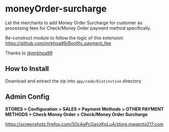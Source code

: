 # moneyOrder-surcharge
Let the merchants to add Money Order Surcharge for customer as processing fees for Check/Money Order payment method specifically.

Re-construct module to follow the logic of this extension: https://github.com/mrkhoa99/Boolfly_payment_fee

Thanks to <a href="https://github.com/devromans">@mrkhoa99</a>

<h2>How to Install</h2>

Download and extract the zip into `app/code/Distinctive`  directory

<h2>Admin Config</h2>

**STORES > Configuration > SALES > Payment Methods > OTHER PAYMENT METHODS > Check Money Order > Check/Money Order Surcharge**

https://screenshots.firefox.com/50cAaPcGavzKpLuA/store.magento217.com
